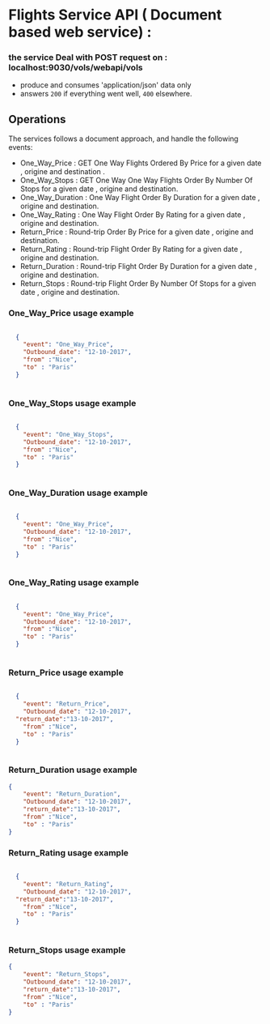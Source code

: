 # Flights Service API ( Document based web service) :


### the service Deal with POST request on : localhost:9030/vols/webapi/vols 
 - produce and consumes 'application/json' data only 
 - answers `200` if everything went well, `400` elsewhere.

## Operations 

The services follows a document approach, and handle the following events:


- One_Way_Price : GET One Way Flights Ordered By Price for a given date , origine and destination .
- One_Way_Stops : GET One Way One Way Flights Order By Number Of Stops for a given date , origine and destination.
- One_Way_Duration : One Way Flight Order By Duration for a given date , origine and destination.
- One_Way_Rating : One Way Flight Order By Rating for a given date , origine and destination.
- Return_Price : Round-trip Order By Price for a given date , origine and destination.
- Return_Rating : Round-trip Flight Order By Rating for a given date , origine and destination.
- Return_Duration : Round-trip Flight Order By Duration for a given date , origine and destination.
- Return_Stops : Round-trip Flight Order By Number Of Stops for a given date , origine and destination.

### One_Way_Price usage example

```json

  {
	"event": "One_Way_Price",
	"Outbound_date": "12-10-2017",
	"from" :"Nice",
	"to" : "Paris"
  }
 
```

### One_Way_Stops usage example

```json

  {
	"event": "One_Way_Stops",
	"Outbound_date": "12-10-2017",
	"from" :"Nice",
	"to" : "Paris"
  }
 
```
### One_Way_Duration usage example

```json

  {
	"event": "One_Way_Price",
	"Outbound_date": "12-10-2017",
	"from" :"Nice",
	"to" : "Paris"
  }
 
```
### One_Way_Rating usage example

```json

  {
	"event": "One_Way_Price",
	"Outbound_date": "12-10-2017",
	"from" :"Nice",
	"to" : "Paris"
  }
 
```
### Return_Price usage example

```json

  {
	"event": "Return_Price",
	"Outbound_date": "12-10-2017",
  "return_date":"13-10-2017",
	"from" :"Nice",
	"to" : "Paris"
  }
 
```
### Return_Duration usage example

```json
{
	"event": "Return_Duration",
	"Outbound_date": "12-10-2017",
	"return_date":"13-10-2017",
	"from" :"Nice",
	"to" : "Paris"
}
```
### Return_Rating usage example

```json

  {
	"event": "Return_Rating",
	"Outbound_date": "12-10-2017",
  "return_date":"13-10-2017",
	"from" :"Nice",
	"to" : "Paris"
  }
 
```
### Return_Stops usage example

```json
{
	"event": "Return_Stops",
	"Outbound_date": "12-10-2017",
	"return_date":"13-10-2017",
	"from" :"Nice",
	"to" : "Paris"
}
```
